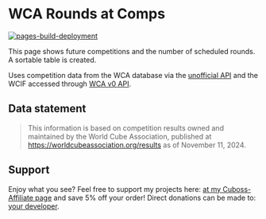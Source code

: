 # WCA Rounds at Comps
[![pages-build-deployment](https://github.com/AnnikaStein/WCA-Rounds-at-Comps/actions/workflows/pages/pages-build-deployment/badge.svg)](https://github.com/AnnikaStein/WCA-Rounds-at-Comps/actions/workflows/pages/pages-build-deployment)

This page shows future competitions and the number of scheduled rounds. A sortable table is created.

Uses competition data from the WCA database via the [unofficial API](https://github.com/robiningelbrecht/wca-rest-api) and the WCIF accessed through [WCA v0 API](https://docs.worldcubeassociation.org/knowledge_base/v0_api.html).

## Data statement
> This information is based on competition results owned and maintained by the
> World Cube Association, published at https://worldcubeassociation.org/results
> as of November 11, 2024.

## Support
Enjoy what you see? Feel free to support my projects here: [at my Cuboss-Affiliate page](https://cuboss.com/affiliate/?affiliate=hugacuba&r=hugacuba) and save 5% off your order! Direct donations can be made to: [your developer](https://www.paypal.com/paypalme/hugacuba).

